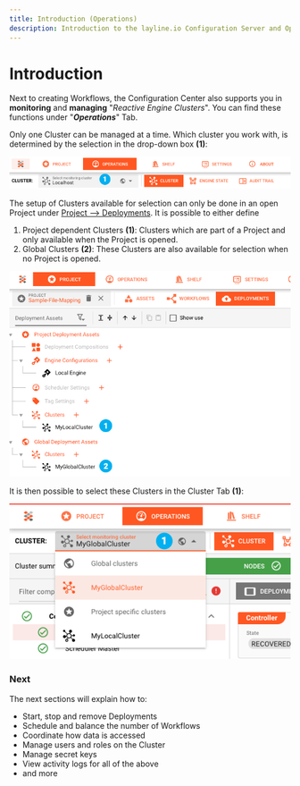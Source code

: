 ```yaml
---
title: Introduction (Operations)
description: Introduction to the layline.io Configuration Server and Operations.
---
```


# Introduction

Next to creating Workflows, the Configuration Center also supports you in **monitoring** and **managing** "_Reactive Engine Clusters_". You can find these functions under "_**Operations**_" Tab.


Only one Cluster can be managed at a time. Which cluster you work with, is determined by the selection in the drop-down box **(1)**:

![](.01-introduction-images/2021-11-04-12-10-13.png "Cluster architecture (Operations --> ")


The setup of Clusters available for selection can only be done in an open Project under [Project --> Deployments](/docs/concept/wf-config/deployment#creating-a-cluster-asset). It is possible to either define 

1. Project dependent Clusters **(1)**: Clusters which are part of a Project and only available when the Project is opened.
2. Global Clusters **(2)**: These Clusters are also available for selection when no Project is opened.

![](.01-introduction-images/2021-11-04-12-11-32.png "Types of Clusters (Operations --> ")

It is then possible to select these Clusters in the Cluster Tab **(1)**:

![](.01-introduction-images/2021-11-04-12-13-58.png "Selecting Clusters (Operations --> ")

### Next


The next sections will explain how to:
- Start, stop and remove Deployments
- Schedule and balance the number of Workflows 
- Coordinate how data is accessed
- Manage users and roles on the Cluster
- Manage secret keys
- View activity logs for all of the above
- and more




